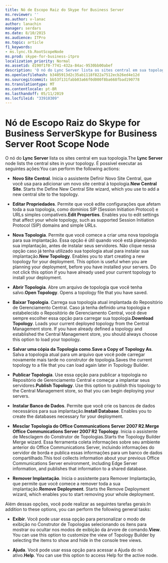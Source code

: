 ```yaml
---
title: Nó de Escopo Raiz do Skype for Business Server
ms.reviewer: ''
ms.author: v-lanac
author: lanachin
manager: serdars
ms.date: 8/10/2015
ms.audience: ITPro
ms.topic: article
f1_keywords:
- ms.lync.tb.RootScopeNode
ms.prod: skype-for-business-itpro
localization_priority: Normal
ms.assetid: d190f1f0-7741-432a-84ac-9530bb00abef
description: 'O nó do Lync Server lista os sites central em sua topologia. Você pode executar as seguintes ações:'
ms.openlocfilehash: b3405913d2c35ab1118f822a7512ecb26ed4e12d
ms.sourcegitcommit: bb53f131fabb03a66f0d000f8ba668fbad190778
ms.translationtype: MT
ms.contentlocale: pt-BR
ms.lasthandoff: 05/11/2019
ms.locfileid: "33910309"
---
```

# <a name="skype-for-business-server-root-scope-node"></a><span data-ttu-id="ef1d6-104">Nó de Escopo Raiz do Skype for Business Server</span><span class="sxs-lookup"><span data-stu-id="ef1d6-104">Skype for Business Server Root Scope Node</span></span>
 
<span data-ttu-id="ef1d6-105">O nó do **Lync Server** lista os sites central em sua topologia.</span><span class="sxs-lookup"><span data-stu-id="ef1d6-105">The **Lync Server** node lists the central sites in your topology.</span></span> <span data-ttu-id="ef1d6-106">É possível executar as seguintes ações:</span><span class="sxs-lookup"><span data-stu-id="ef1d6-106">You can perform the following actions:</span></span>
  
- <span data-ttu-id="ef1d6-p103">**Novo Site Central**. Inicia o assistente Definir Novo Site Central, que você usa para adicionar um novo site central à topologia.</span><span class="sxs-lookup"><span data-stu-id="ef1d6-p103">**New Central Site**. Starts the Define New Central Site wizard, which you use to add a new central site to the topology.</span></span>
    
- <span data-ttu-id="ef1d6-p104">**Editar Propriedades**. Permite que você edite configurações que afetam toda a sua topologia, como domínios SIP (Session Initiation Protocol) e URLs simples compatíveis.</span><span class="sxs-lookup"><span data-stu-id="ef1d6-p104">**Edit Properties**. Enables you to edit settings that affect your whole topology, such as supported Session Initiation Protocol (SIP) domains and simple URLs.</span></span>
    
- <span data-ttu-id="ef1d6-p105">**Nova Topologia**. Permite que você comece a criar uma nova topologia para sua implantação. Essa opção é útil quando você está planejando sua implantação, antes de instalar seus servidores. Não clique nessa opção caso já tenha utilizado sua topologia atual para instalar sua implantação.</span><span class="sxs-lookup"><span data-stu-id="ef1d6-p105">**New Topology**. Enables you to start creating a new topology for your deployment. This option is useful when you are planning your deployment, before you have installed your servers. Do not click this option if you have already used your current topology to install your deployment.</span></span>
    
- <span data-ttu-id="ef1d6-p106">**Abrir Topologia**. Abre um arquivo de topologia que você tenha salvo.</span><span class="sxs-lookup"><span data-stu-id="ef1d6-p106">**Open Topology**. Opens a topology file that you have saved.</span></span>
    
- <span data-ttu-id="ef1d6-p107">**Baixar Topologia**. Carrega sua topologia atual implantada do Repositório de Gerenciamento Central. Caso já tenha definido uma topologia e estabelecido o Repositório de Gerenciamento Central, você deve sempre escolher essa opção para carregar sua topologia.</span><span class="sxs-lookup"><span data-stu-id="ef1d6-p107">**Download Topology**. Loads your current deployed topology from the Central Management store. If you have already defined a topology and established the Central Management store, you should always choose this option to load your topology.</span></span>
    
- <span data-ttu-id="ef1d6-120">**Salvar uma cópia da Topologia como**.</span><span class="sxs-lookup"><span data-stu-id="ef1d6-120">**Save a Copy of Topology As**.</span></span> <span data-ttu-id="ef1d6-121">Salva a topologia atual para um arquivo que você pode carregar novamente mais tarde no construtor de topologia.</span><span class="sxs-lookup"><span data-stu-id="ef1d6-121">Saves the current topology to a file that you can load again later in Topology Builder.</span></span>
    
- <span data-ttu-id="ef1d6-p109">**Publicar Topologia**. Use essa opção para publicar a topologia no Repositório de Gerenciamento Central e começar a implantar seus servidores.</span><span class="sxs-lookup"><span data-stu-id="ef1d6-p109">**Publish Topology**. Use this option to publish this topology to the Central Management store, so that you can begin deploying your servers.</span></span>
    
- <span data-ttu-id="ef1d6-p110">**Instalar Banco de Dados**. Permite que você crie os bancos de dados necessários para sua implantação.</span><span class="sxs-lookup"><span data-stu-id="ef1d6-p110">**Install Database**. Enables you to create the databases necessary for your deployment.</span></span>
    
- <span data-ttu-id="ef1d6-126">**Mesclar Topologia do Office Communications Server 2007 R2**.</span><span class="sxs-lookup"><span data-stu-id="ef1d6-126">**Merge Office Communications Server 2007 R2 Topology**.</span></span> <span data-ttu-id="ef1d6-127">Inicia o assistente de Mesclagem do Construtor de Topologias.</span><span class="sxs-lookup"><span data-stu-id="ef1d6-127">Starts the Topology Builder Merge wizard.</span></span> <span data-ttu-id="ef1d6-128">Essa ferramenta coleta informações sobre seu ambiente anterior do Office Communications Server, incluindo informações do servidor de borda e publica essas informações para um banco de dados compartilhado.</span><span class="sxs-lookup"><span data-stu-id="ef1d6-128">This tool collects information about your previous Office Communications Server environment, including Edge Server information, and publishes that information to a shared database.</span></span> 
    
- <span data-ttu-id="ef1d6-p112">**Remover Implantação**. Inicia o assistente para Remover Implantação, que permite que você comece a remover toda a sua implantação.</span><span class="sxs-lookup"><span data-stu-id="ef1d6-p112">**Remove Deployment**. Starts the Remove Deployment wizard, which enables you to start removing your whole deployment.</span></span>
    
<span data-ttu-id="ef1d6-131">Além dessas opções, você pode realizar as seguintes tarefas gerais:</span><span class="sxs-lookup"><span data-stu-id="ef1d6-131">In addition to these options, you can perform the following general tasks:</span></span>
  
- <span data-ttu-id="ef1d6-p113">**Exibir**. Você pode usar essa opção para personalizar o modo de exibição no Construtor de Topologias selecionando os itens para mostrar ou ocultar nos modos de exibição da árvore de comando.</span><span class="sxs-lookup"><span data-stu-id="ef1d6-p113">**View**. You can use this option to customize the view of Topology Builder by selecting the items to show and hide in the console tree views.</span></span>
    
- <span data-ttu-id="ef1d6-p114">**Ajuda**. Você pode usar essa opção para acessar a Ajuda do nó ativo.</span><span class="sxs-lookup"><span data-stu-id="ef1d6-p114">**Help**. You can use this option to access Help for the active node.</span></span>
    

